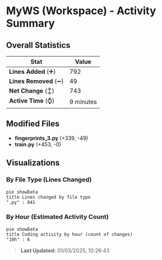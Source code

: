 # MyWS (Workspace) - Activity Summary 

## Overall Statistics

| Stat                   | Value                                                             |
| ---------------------- | ----------------------------------------------------------------- |
| **Lines Added** (➕)   | 792                                          |
| **Lines Removed** (➖) | 49                                        |
| **Net Change** (↕)    | 743                |
| **Active Time** (⌚)   | 9 minutes |


## Modified Files
- **fingerprints_3.py** (+339, -49)
- **train.py** (+453, -0)

## Visualizations

### By File Type (Lines Changed)

```mermaid
pie showData
title Lines changed by file type
".py" : 841
```

### By Hour (Estimated Activity Count)

```mermaid
pie showData
title Coding activity by hour (count of changes)
"10h" : 6
```


> **Last Updated:** 01/03/2025, 10:26:43